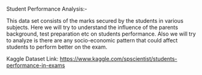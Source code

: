Student Performance Analysis:-

This data set consists of the marks secured by the students in various subjects. Here we will try to understand the influence of the parents background, test preparation etc on students performance. Also we will try to analyze is there are any socio-economic pattern that could affect students to perform better on the exam.

Kaggle Dataset Link: https://www.kaggle.com/spscientist/students-performance-in-exams
